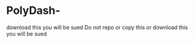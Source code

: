 # PolyDash-
 download this you will be sued Do not repo or copy this or download this you will be sued
